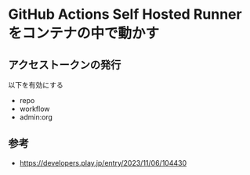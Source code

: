 # GitHub Actions Self Hosted Runner をコンテナの中で動かす

## アクセストークンの発行

以下を有効にする

- repo
- workflow
- admin:org

##

## 参考

- https://developers.play.jp/entry/2023/11/06/104430